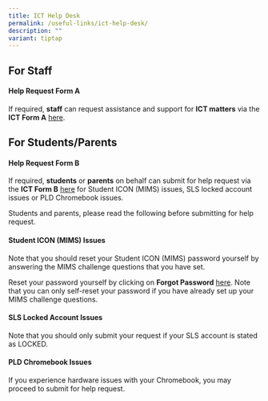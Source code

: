 ```yaml
---
title: ICT Help Desk
permalink: /useful-links/ict-help-desk/
description: ""
variant: tiptap
---
```

<h2>For Staff</h2>
<h4><strong>Help Request Form A</strong></h4>
<p>If required, <strong>staff</strong> can request assistance and support for <strong>ICT matters</strong> via
the <strong>ICT Form A</strong>  <a href="https://forms.moe.edu.sg/forms/Jb1xwv" rel="noopener noreferrer nofollow" target="_blank">here</a>.</p>
<h2>For Students/Parents</h2>
<h4><strong>Help Request Form B</strong></h4>
<p>If required, <strong>students</strong> or <strong>parents</strong> on behalf
can submit for help request via the <strong>ICT Form B</strong>  <a href="https://forms.moe.edu.sg/forms/JAnG8o" rel="noopener nofollow" target="_blank">here</a> for
Student ICON (MIMS) issues, SLS locked account issues or PLD Chromebook
issues.</p>
<p>Students and parents, please read the following before submitting for
help request.</p>
<h4><strong>Student ICON (MIMS) Issues</strong></h4>
<p>Note that you should reset your Student ICON (MIMS) password yourself
by answering the MIMS challenge questions that you have set.</p>
<p>Reset your password yourself by clicking on <strong>Forgot Password</strong> 
<a href="https://idp.mims.moe.gov.sg/nidp//app/login" rel="noopener noreferrer nofollow" target="_blank">here</a>. Note that you can only self-reset your password if you have
already set up your MIMS challenge questions.</p>
<h4><strong>SLS Locked Account Issues</strong></h4>
<p>Note that you should only submit your request if your SLS account is stated
as LOCKED.</p>
<h4><strong>PLD Chromebook Issues</strong></h4>
<p>If you experience hardware issues with your Chromebook, you may proceed
to submit for help request.</p>